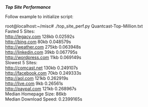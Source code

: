 ***Top Site Performance***


Follow example to initialize script:


root@localhost:~/misc# ./top_site_perf.py Quantcast-Top-Million.txt <br>
Fasted 5 Sites:  <br>
http://legacy.com 128kb 0.02592s <br>
http://bing.com 80kb 0.048579s <br>
http://weather.com 275kb 0.063948s <br>
http://linkedin.com 39kb 0.067795s <br>
http://wordpress.com 11kb 0.069149s <br>
Slowest 5 Sites: <br>
http://comcast.net 130kb 0.249107s <br>
http://facebook.com 70kb 0.249333s <br>
http://aol.com 121kb 0.262919s <br>
http://live.com 9kb 0.26561s <br>
http://paypal.com 121kb 0.268967s <br>
Median Homepage Size: 86kb <br>
Median Download Speed: 0.2399165s <br>
